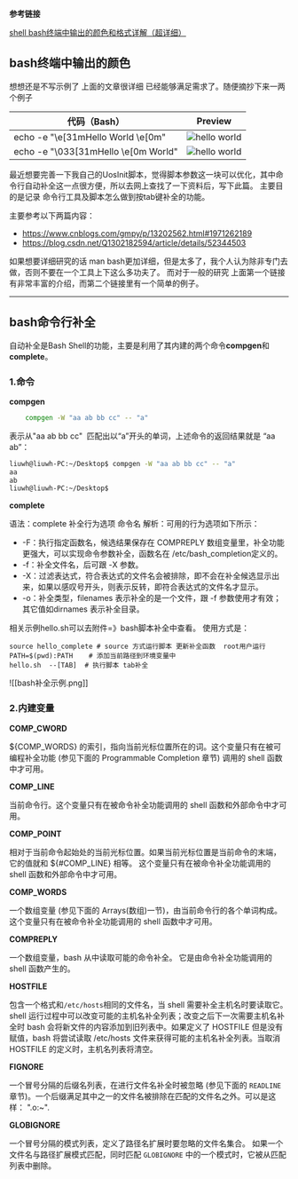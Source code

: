 
```toc
```

**参考链接**

[shell bash终端中输出的颜色和格式详解（超详细）](https://www.cnblogs.com/unclemac/p/12783387.html)

## bash终端中输出的颜色

想想还是不写示例了 上面的文章很详细 已经能够满足需求了。随便摘抄下来一两个例子

| 代码（Bash）                            | Preview                                                           |
| ----------------------------------- | ----------------------------------------------------------------- |
| echo -e  "\e[31mHello World \e[0m"  | ![hello world](https://img-blog.csdnimg.cn/20190619111931351.png) |
| echo -e "\033[31mHello \e[0m World" | ![hello world](https://img-blog.csdnimg.cn/2019061911202157.png)  |

最近想要完善一下我自己的UosInit脚本，觉得脚本参数这一块可以优化，其中命令行自动补全这一点很方便，所以去网上查找了一下资料后，写下此篇。
主要目的是记录 命令行工具及脚本怎么做到按tab键补全的功能。

主要参考以下两篇内容：

- <https://www.cnblogs.com/gmpy/p/13202562.html#1971262189>
- <https://blog.csdn.net/Q1302182594/article/details/52344503>

如果想要详细研究的话 man bash更加详细，但是太多了，我个人认为除非专门去做，否则不要在一个工具上下这么多功夫了。
而对于一般的研究 上面第一个链接有非常丰富的介绍，而第二个链接里有一个简单的例子。

---

## bash命令行补全

自动补全是Bash Shell的功能，主要是利用了其内建的两个命令**compgen**和**complete**。

### 1.命令
**compgen**

```bash
	compgen -W "aa ab bb cc" -- "a"
```

表示从"aa ab bb cc"  匹配出以“a”开头的单词，上述命令的返回结果就是 “aa ab”：

```bash
liuwh@liuwh-PC:~/Desktop$ compgen -W "aa ab bb cc" -- "a"
aa
ab
liuwh@liuwh-PC:~/Desktop$
```

**complete**

语法：complete 补全行为选项 命令名
解析：可用的行为选项如下所示：

- -F：执行指定函数名，候选结果保存在 COMPREPLY 数组变量里，补全功能更强大，可以实现命令参数补全，函数名在 /etc/bash_completion定义的。
- -f：补全文件名，后可跟 -X 参数。
- -X：过滤表达式，符合表达式的文件名会被排除，即不会在补全候选显示出来，如果以感叹号开头，则表示反转，即符合表达式的文件名才显示。
- -o：补全类型，filenames 表示补全的是一个文件，跟 -f 参数使用才有效；其它值如dirnames 表示补全目录。

相关示例hello.sh可以去附件=》bash脚本补全中查看。
使用方式是：

```
source hello_complete # source 方式运行脚本 更新补全函数  root用户运行
PATH=$(pwd):PATH	# 添加当前路径到环境变量中
hello.sh  --[TAB]  # 执行脚本 tab补全
```

![[bash补全示例.png]]

### 2.内建变量

**COMP_CWORD**

${COMP_WORDS} 的索引，指向当前光标位置所在的词。这个变量只有在被可编程补全功能 (参见下面的 Programmable Completion 章节) 调用的 shell 函数中才可用。

**COMP_LINE**

当前命令行。这个变量只有在被命令补全功能调用的 shell 函数和外部命令中才可用。

**COMP_POINT**

相对于当前命令起始处的当前光标位置。如果当前光标位置是当前命令的末端， 它的值就和 ${#COMP_LINE} 相等。 这个变量只有在被命令补全功能调用的 shell 函数和外部命令中才可用。

**COMP_WORDS**

一个数组变量 (参见下面的 Arrays(数组)一节)，由当前命令行的各个单词构成。 这个变量只有在被命令补全功能调用的 shell 函数中才可用。

**COMPREPLY**

一个数组变量，bash 从中读取可能的命令补全。 它是由命令补全功能调用的 shell 函数产生的。

**HOSTFILE**

包含一个格式和`/etc/hosts`相同的文件名，当 shell 需要补全主机名时要读取它。shell 运行过程中可以改变可能的主机名补全列表；改变之后下一次需要主机名补全时 bash 会将新文件的内容添加到旧列表中。如果定义了 HOSTFILE 但是没有赋值，bash 将尝试读取 /etc/hosts 文件来获得可能的主机名补全列表。当取消 HOSTFILE 的定义时，主机名列表将清空。

**FIGNORE**

一个冒号分隔的后缀名列表，在进行文件名补全时被忽略 (参见下面的 `READLINE` 章节)。一个后缀满足其中之一的文件名被排除在匹配的文件名之外。可以是这样： ".o:~".

**GLOBIGNORE**

一个冒号分隔的模式列表，定义了路径名扩展时要忽略的文件名集合。 如果一个文件名与路径扩展模式匹配，同时匹配 `GLOBIGNORE` 中的一个模式时，它被从匹配列表中删除。
